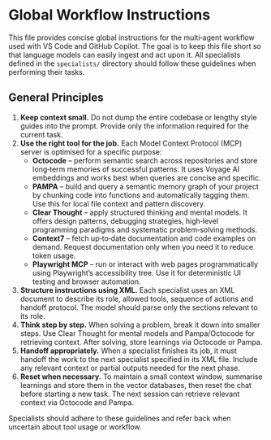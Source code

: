 # Global Workflow Instructions

This file provides concise global instructions for the multi‑agent workflow used with VS Code and GitHub Copilot.  The goal is to keep this file short so that language models can easily ingest and act upon it.  All specialists defined in the `specialists/` directory should follow these guidelines when performing their tasks.

## General Principles

1. **Keep context small.** Do not dump the entire codebase or lengthy style guides into the prompt.  Provide only the information required for the current task.
2. **Use the right tool for the job.** Each Model Context Protocol (MCP) server is optimised for a specific purpose:
   - **Octocode** – perform semantic search across repositories and store long‑term memories of successful patterns.  It uses Voyage AI embeddings and works best when queries are concise and specific.
   - **PAMPA** – build and query a semantic memory graph of your project by chunking code into functions and automatically tagging them.  Use this for local file context and pattern discovery.
   - **Clear Thought** – apply structured thinking and mental models.  It offers design patterns, debugging strategies, high‑level programming paradigms and systematic problem‑solving methods.
   - **Context7** – fetch up‑to‑date documentation and code examples on demand.  Request documentation only when you need it to reduce token usage.
   - **Playwright MCP** – run or interact with web pages programmatically using Playwright’s accessibility tree.  Use it for deterministic UI testing and browser automation.
3. **Structure instructions using XML.** Each specialist uses an XML document to describe its role, allowed tools, sequence of actions and handoff protocol.  The model should parse only the sections relevant to its role.
4. **Think step by step.** When solving a problem, break it down into smaller steps.  Use Clear Thought for mental models and Pampa/Octocode for retrieving context.  After solving, store learnings via Octocode or Pampa.
5. **Handoff appropriately.** When a specialist finishes its job, it must handoff the work to the next specialist specified in its XML file.  Include any relevant context or partial outputs needed for the next phase.
6. **Reset when necessary.** To maintain a small context window, summarise learnings and store them in the vector databases, then reset the chat before starting a new task.  The next session can retrieve relevant context via Octocode and Pampa.

Specialists should adhere to these guidelines and refer back when uncertain about tool usage or workflow.
